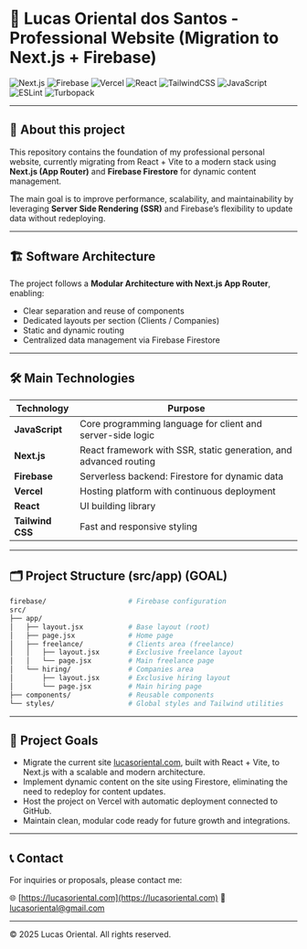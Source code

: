 # 🚀 Lucas Oriental dos Santos - Professional Website (Migration to Next.js + Firebase)

![Next.js](https://img.shields.io/badge/Next.js-000000?style=for-the-badge&logo=next.js&logoColor=white)&nbsp;![Firebase](https://img.shields.io/badge/Firebase-FFCA28?style=for-the-badge&logo=firebase&logoColor=black)&nbsp;![Vercel](https://img.shields.io/badge/Vercel-000000?style=for-the-badge&logo=vercel&logoColor=white)&nbsp;![React](https://img.shields.io/badge/React-61DAFB?style=for-the-badge&logo=react&logoColor=black)&nbsp;![TailwindCSS](https://img.shields.io/badge/Tailwind_CSS-06B6D4?style=for-the-badge&logo=tailwind-css&logoColor=white)&nbsp;![JavaScript](https://img.shields.io/badge/JavaScript-F7DF1E?style=for-the-badge&logo=javascript&logoColor=black)&nbsp;![ESLint](https://img.shields.io/badge/ESLint-4B32C3?style=for-the-badge&logo=eslint&logoColor=white)&nbsp;![Turbopack](https://img.shields.io/badge/Turbopack-000000?style=for-the-badge&logo=turborepo&logoColor=white)

---

## 📌 About this project

This repository contains the foundation of my professional personal website, currently migrating from React + Vite to a modern stack using **Next.js (App Router)** and **Firebase Firestore** for dynamic content management.

The main goal is to improve performance, scalability, and maintainability by leveraging **Server Side Rendering (SSR)** and Firebase’s flexibility to update data without redeploying.

---

## 🏗️ Software Architecture

The project follows a **Modular Architecture with Next.js App Router**, enabling:

- Clear separation and reuse of components
- Dedicated layouts per section (Clients / Companies)
- Static and dynamic routing
- Centralized data management via Firebase Firestore

---

## 🛠️ Main Technologies

| Technology       | Purpose                                                           |
| ---------------- | ----------------------------------------------------------------- |
| **JavaScript**   | Core programming language for client and server-side logic        |
| **Next.js**      | React framework with SSR, static generation, and advanced routing |
| **Firebase**     | Serverless backend: Firestore for dynamic data                    |
| **Vercel**       | Hosting platform with continuous deployment                       |
| **React**        | UI building library                                               |
| **Tailwind CSS** | Fast and responsive styling                                       |

---

## 🗂️ Project Structure (src/app) (GOAL)

```bash
firebase/                    # Firebase configuration
src/
├── app/
│   ├── layout.jsx           # Base layout (root)
│   ├── page.jsx             # Home page
│   ├── freelance/           # Clients area (freelance)
│   │   ├── layout.jsx       # Exclusive freelance layout
│   │   └── page.jsx         # Main freelance page
│   └── hiring/              # Companies area
│       ├── layout.jsx       # Exclusive hiring layout
│       └── page.jsx         # Main hiring page
├── components/              # Reusable components
└── styles/                  # Global styles and Tailwind utilities
```

---

## 🎯 Project Goals

- Migrate the current site [lucasoriental.com](https://lucasoriental.com), built with React + Vite, to Next.js with a scalable and modern architecture.
- Implement dynamic content on the site using Firestore, eliminating the need to redeploy for content updates.
- Host the project on Vercel with automatic deployment connected to GitHub.
- Maintain clean, modular code ready for future growth and integrations.

---

## 📞 Contact

For inquiries or proposals, please contact me:

🌐 [https://lucasoriental.com](https://lucasoriental.com)
📧 [lucasoriental@gmail.com](mailto:lucasoriental@gmail.com)

---

© 2025 Lucas Oriental. All rights reserved.
